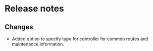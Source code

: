 # Release notes

## Changes

- Added option to specify type for controller for common routes and maintenance information.
